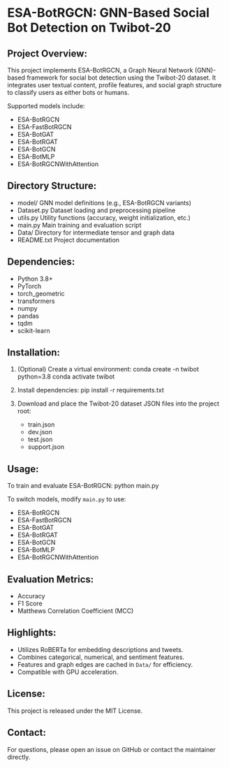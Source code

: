 ESA-BotRGCN: GNN-Based Social Bot Detection on Twibot-20
=========================================================

Project Overview:
-----------------
This project implements ESA-BotRGCN, a Graph Neural Network (GNN)-based framework for social bot detection using the Twibot-20 dataset. It integrates user textual content, profile features, and social graph structure to classify users as either bots or humans.

Supported models include:
- ESA-BotRGCN
- ESA-FastBotRGCN
- ESA-BotGAT
- ESA-BotRGAT
- ESA-BotGCN
- ESA-BotMLP
- ESA-BotRGCNWithAttention

Directory Structure:
--------------------
- model/               GNN model definitions (e.g., ESA-BotRGCN variants)
- Dataset.py           Dataset loading and preprocessing pipeline
- utils.py             Utility functions (accuracy, weight initialization, etc.)
- main.py              Main training and evaluation script
- Data/                Directory for intermediate tensor and graph data
- README.txt           Project documentation

Dependencies:
-------------
- Python 3.8+
- PyTorch
- torch_geometric
- transformers
- numpy
- pandas
- tqdm
- scikit-learn

Installation:
-------------
1. (Optional) Create a virtual environment:
   conda create -n twibot python=3.8
   conda activate twibot

2. Install dependencies:
   pip install -r requirements.txt

3. Download and place the Twibot-20 dataset JSON files into the project root:
   - train.json
   - dev.json
   - test.json
   - support.json

Usage:
------
To train and evaluate ESA-BotRGCN:
   python main.py

To switch models, modify `main.py` to use:
   - ESA-BotRGCN
   - ESA-FastBotRGCN
   - ESA-BotGAT
   - ESA-BotRGAT
   - ESA-BotGCN
   - ESA-BotMLP
   - ESA-BotRGCNWithAttention

Evaluation Metrics:
-------------------
- Accuracy
- F1 Score
- Matthews Correlation Coefficient (MCC)

Highlights:
-----------
- Utilizes RoBERTa for embedding descriptions and tweets.
- Combines categorical, numerical, and sentiment features.
- Features and graph edges are cached in `Data/` for efficiency.
- Compatible with GPU acceleration.

License:
--------
This project is released under the MIT License.

Contact:
--------
For questions, please open an issue on GitHub or contact the maintainer directly.
